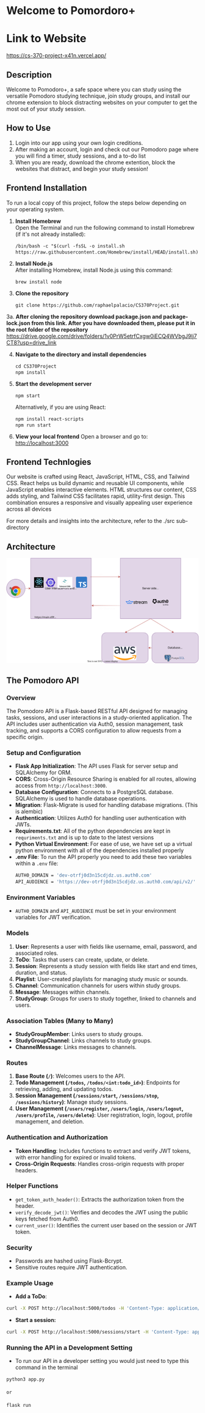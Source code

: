 # Welcome to Pomordoro+

# Link to Website
https://cs-370-project-x41n.vercel.app/

## Description

Welcome to Pomodoro+, a safe space where you can study using the versatile Pomodoro studying technique, join study groups, and install our chrome extension to block distracting websites on your computer to get the most out of your study session.

## How to Use

1. Login into our app using your own login creditions.
2. After making an account, login and check out our Pomodoro page where you will find a timer, study sessions, and a to-do list
3. When you are ready, download the chrome extention, block the websites that distract, and begin your study session!

## Frontend Installation

To run a local copy of this project, follow the steps below depending on your operating system.

1. **Install Homebrew**  
   Open the Terminal and run the following command to install Homebrew (if it's not already installed):

   ```
   /bin/bash -c "$(curl -fsSL -o install.sh https://raw.githubusercontent.com/Homebrew/install/HEAD/install.sh)"
   ```

2. **Install Node.js**  
   After installing Homebrew, install Node.js using this command:

   ```
   brew install node
   ```

3. **Clone the repository**

   ```
   git clone https://github.com/raphaelpalacio/CS370Project.git
   ```
3a. **After cloning the repository download package.json and package-lock.json from this link. After you have downloaded them, please put it in the root folder of the repository**
https://drive.google.com/drive/folders/1v0PrW5etrfCxgw0iECQ4WVbgJ9lj7CT8?usp=drive_link


4. **Navigate to the directory and install dependencies**

   ```
   cd CS370Project
   npm install
   ```

5. **Start the development server**

   ```
   npm start
   ```

   Alternatively, if you are using React:

   ```
   npm install react-scripts
   npm run start
   ```

6. **View your local frontend**
   Open a browser and go to: [http://localhost:3000](http://localhost:3000)

## Frontend Technlogies

Our website is crafted using React, JavaScript, HTML, CSS, and Tailwind CSS. React helps us build dynamic and reusable UI components, while JavaScript enables interactive elements. HTML structures our content, CSS adds styling, and Tailwind CSS facilitates rapid, utility-first design. This combination ensures a responsive and visually appealing user experience across all devices

For more details and insights into the architecture, refer to the ./src sub-directory

## Architecture

<img src="https://github.com/raphaelpalacio/CS370Project/blob/main/doc/architecture.svg" >


## The Pomodoro API

### Overview
The Pomodoro API is a Flask-based RESTful API designed for managing tasks, sessions, and user interactions in a study-oriented application. The API includes user authentication via Auth0, session management, task tracking, and supports a CORS configuration to allow requests from a specific origin.

### Setup and Configuration
- **Flask App Initialization**: The API uses Flask for server setup and SQLAlchemy for ORM.
- **CORS**: Cross-Origin Resource Sharing is enabled for all routes, allowing access from `http://localhost:3000`.
- **Database Configuration**: Connects to a PostgreSQL database. SQLAlchemy is used to handle database operations.
- **Migration**: Flask-Migrate is used for handling database migrations. (This is alembic)
- **Authentication**: Utilizes Auth0 for handling user authentication with JWTs.
- **Requirements.txt**: All of the python dependencies are kept in `requriments.txt` and is up to date to the latest versions
- **Python Virtual Environment**: For ease of use, we have set up a virtual python environment with all of the dependencies installed properly
- **.env File**: To run the API properly you need to add these two variables within a `.env` file:
	```bash
	AUTH0_DOMAIN = 'dev-otrfj0d3n15cdjdz.us.auth0.com'
	API_AUDIENCE = 'https://dev-otrfj0d3n15cdjdz.us.auth0.com/api/v2/'
	```

### Environment Variables
- `AUTH0_DOMAIN` and `API_AUDIENCE` must be set in your environment variables for JWT verification.

### Models
1. **User**: Represents a user with fields like username, email, password, and associated roles.
2. **ToDo**: Tasks that users can create, update, or delete.
3. **Session**: Represents a study session with fields like start and end times, duration, and status.
4. **Playlist**: User-created playlists for managing study music or sounds.
5. **Channel**: Communication channels for users within study groups.
6. **Message**: Messages within channels.
7. **StudyGroup**: Groups for users to study together, linked to channels and users.

### Association Tables (Many to Many)
- **StudyGroupMember**: Links users to study groups.
- **StudyGroupChannel**: Links channels to study groups.
- **ChannelMessage**: Links messages to channels.

### Routes
1. **Base Route (`/`)**: Welcomes users to the API.
2. **Todo Management (`/todos`, `/todos/<int:todo_id>`)**: Endpoints for retrieving, adding, and updating todos.
3. **Session Management (`/sessions/start`, `/sessions/stop`, `/sessions/history`)**: Manage study sessions.
4. **User Management (`/users/register`, `/users/login`, `/users/logout`, `/users/profile`, `/users/delete`)**: User registration, login, logout, profile management, and deletion.

### Authentication and Authorization
- **Token Handling**: Includes functions to extract and verify JWT tokens, with error handling for expired or invalid tokens.
- **Cross-Origin Requests**: Handles cross-origin requests with proper headers.

### Helper Functions
- `get_token_auth_header()`: Extracts the authorization token from the header.
- `verify_decode_jwt()`: Verifies and decodes the JWT using the public keys fetched from Auth0.
- `current_user()`: Identifies the current user based on the session or JWT token.

### Security
- Passwords are hashed using Flask-Bcrypt.
- Sensitive routes require JWT authentication.

### Example Usage
- **Add a ToDo**:
```bash
curl -X POST http://localhost:5000/todos -H 'Content-Type: application/json' -d '{"title": "New Task", "description": "Complete the task"}'
```
  
- **Start a session:**
```bash
curl -X POST http://localhost:5000/sessions/start -H 'Content-Type: application/json' -d '{"uID": 1, "duration": 120}'
```

### Running the API in a Development Setting
- To run our API in a developer setting you would just need to type this command in the terminal
```bash
python3 app.py

or

flask run
```
